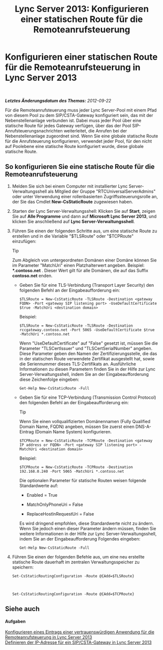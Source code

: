 ﻿---
title: 'Lync Server 2013: Konfigurieren einer statischen Route für die Remoteanrufsteuerung'
TOCTitle: Konfigurieren einer statischen Route für die Remoteanrufsteuerung
ms:assetid: f7003023-443d-48ee-989b-71e8b0b0abbd
ms:mtpsurl: https://technet.microsoft.com/de-de/library/Gg615051(v=OCS.15)
ms:contentKeyID: 49295934
ms.date: 05/19/2016
mtps_version: v=OCS.15
ms.translationtype: HT
---

# Konfigurieren einer statischen Route für die Remoteanrufsteuerung in Lync Server 2013

 

_**Letztes Änderungsdatum des Themas:** 2012-09-22_

Für die Remoteanrufsteuerung muss jeder Lync Server-Pool mit einem Pfad von diesem Pool zu dem SIP/CSTA-Gateway konfiguriert sein, das mit der Nebenstellenanlage verbunden ist. Dabei muss jeder Pool über eine statische Route für jedes Gateway verfügen, über das der Pool SIP-Anrufsteuerungsnachrichten weiterleitet, die Anrufen bei der Nebenstellenanlage zugeordnet sind. Wenn Sie eine globale statische Route für die Anrufsteuerung konfigurieren, verwendet jeder Pool, für den nicht auf Poolebene eine statische Route konfiguriert wurde, diese globale statische Route.

## So konfigurieren Sie eine statische Route für die Remoteanrufsteuerung

1.  Melden Sie sich bei einem Computer mit installierter Lync Server-Verwaltungsshell als Mitglied der Gruppe "RTCUniversalServerAdmins" oder unter Verwendung einer rollenbasierten Zugriffssteuerungsrolle an, der Sie das Cmdlet **New-CsStaticRoute** zugewiesen haben.

2.  Starten der Lync Server-Verwaltungsshell: Klicken Sie auf **Start**, zeigen Sie auf **Alle Programme** und dann auf **Microsoft Lync Server 2013**, und klicken Sie anschließend auf **Lync Server-Verwaltungsshell**.

3.  Führen Sie einen der folgenden Schritte aus, um eine statische Route zu erstellen und in die Variable "$TLSRoute" oder "$TCPRoute" einzufügen:
    

    > [!TIP]
    > Zum Abgleich von untergeordneten Domänen einer Domäne können Sie im Parameter "MatchUri" einen Platzhalterwert angeben. Beispiel: <STRONG>*.contoso.net</STRONG> . Dieser Wert gilt für alle Domänen, die auf das Suffix <STRONG>contoso.net</STRONG> enden.

    
      - Geben Sie für eine TLS-Verbindung (Transport Layer Security) den folgenden Befehl an der Eingabeaufforderung ein:
        
            $TLSRoute = New-CsStaticRoute -TLSRoute -Destination <gateway FQDN> -Port <gateway SIP listening port> -UseDefaultCertificate $true -MatchUri <destination domain>
        
        Beispiel:
        
            $TLSRoute = New-CsStaticRoute -TLSRoute -Destination rccgateway.contoso.net -Port 5065 -UseDefaultCertificate $true -MatchUri *.contoso.net
        
        Wenn "UseDefaultCertificate" auf "False" gesetzt ist, müssen Sie die Parameter "TLSCertIssuer" und "TLSCertSerialNumber" angeben. Diese Parameter geben den Namen der Zertifizierungsstelle, die das in der statischen Route verwendete Zertifikat ausgestellt hat, sowie die Seriennummer dieses TLS-Zertifikats an. Ausführliche Informationen zu diesen Parametern finden Sie in der Hilfe zur Lync Server-Verwaltungsshell, indem Sie an der Eingabeaufforderung diese Zeichenfolge eingeben:
        
            Get-Help New-CsStaticRoute -Full
    
      - Geben Sie für eine TCP-Verbindung (Transmission Control Protocol) den folgenden Befehl an der Eingabeaufforderung ein:
        

        > [!TIP]
        > Wenn Sie einen vollqualifizierten Domänennamen (Fully Qualified Domain Name, FQDN) angeben, müssen Sie zuerst einen DNS-A-Eintrag (Domain Name System) konfigurieren.

        
            $TCPRoute = New-CsStaticRoute -TCPRoute -Destination <gateway IP address or FQDN> -Port <gateway SIP listening port> -MatchUri <destination domain>
        
        Beispiel:
        
            $TCPRoute = New-CsStaticRoute -TCPRoute -Destination 192.168.0.240 -Port 5065 -MatchUri *.contoso.net
        
        Die optionalen Parameter für statische Routen weisen folgende Standardwerte auf:
        
          - Enabled = True
        
          - MatchOnlyPhoneUri = False
        
          - ReplaceHostInRequestUri = False
        
        Es wird dringend empfohlen, diese Standardwerte nicht zu ändern. Wenn Sie jedoch einen dieser Parameter ändern müssen, finden Sie weitere Informationen in der Hilfe zur Lync Server-Verwaltungsshell, indem Sie an der Eingabeaufforderung Folgendes eingeben:
        
            Get-Help New-CsStaticRoute -Full

4.  Führen Sie einen der folgenden Befehle aus, um eine neu erstellte statische Route dauerhaft im zentralen Verwaltungsspeicher zu speichern:
    
        Set-CsStaticRoutingConfiguration -Route @{Add=$TLSRoute}

       &nbsp;
    
        Set-CsStaticRoutingConfiguration -Route @{Add=$TCPRoute}

## Siehe auch

#### Aufgaben

[Konfigurieren eines Eintrags einer vertrauenswürdigen Anwendung für die Remoteanrufsteuerung in Lync Server 2013](lync-server-2013-configure-a-trusted-application-entry-for-remote-call-control.md)  
[Definieren der IP-Adresse für ein SIP/CSTA-Gateway in Lync Server 2013](lync-server-2013-define-a-sip-csta-gateway-ip-address.md)

